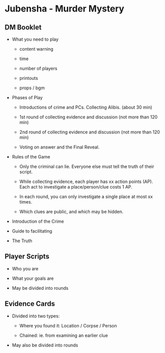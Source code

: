 # Jubensha - Murder Mystery

## DM Booklet

* What you need to play
  
  * content warning
  
  * time
  
  * number of players
  
  * printouts
  
  * props / bgm

* Phases of Play
  
  * Introductions of crime and PCs. Collecting Alibis. (about 30 min)
  
  * 1st round of collecting evidence and discussion (not more than 120 min)
  
  * 2nd round of collecting evidence and discussion (not more than 120 min)
  
  * Voting on answer and the Final Reveal.

* Rules of the Game
  
  * Only the criminal can lie. Everyone else must tell the truth of their script.
  
  * While collecting evidence, each player has xx action points (AP). Each act to investigate a place/person/clue costs 1 AP.
  
  * In each round, you can only investigate a single place at most xx times.
  
  * Which clues are public, and which may be hidden.

* Introduction of the Crime

* Guide to facilitating

* The Truth

## Player Scripts

* Who you are

* What your goals are

* May be divided into rounds

## Evidence Cards

* Divided into two types:
  
  * Where you found it: Location / Corpse / Person
  
  * Chained: ie. from examining an earlier clue

* May also be divided into rounds
